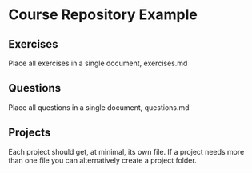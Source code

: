 # Course Repository Example

## Exercises

Place all exercises in a single document, exercises.md

## Questions

Place all questions in a single document, questions.md

## Projects

Each project should get, at minimal, its own file.  If a project needs more than one file you can alternatively create a project folder.


